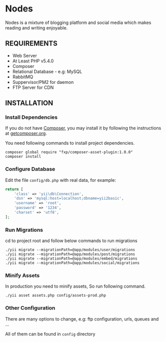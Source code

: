 Nodes
================================

Nodes is a mixture of blogging platform and social media which makes reading and writing enjoyable.


REQUIREMENTS
------------
* Web Server
* At Least PHP v5.4.0
* Composer
* Relational Database - e.g: MySQL
* RabbitMQ
* Suppervisor/PM2 for daemon
* FTP Server for CDN

INSTALLATION
------------

### Install Dependencies

If you do not have [Composer](http://getcomposer.org/), you may install it by following the instructions
at [getcomposer.org](http://getcomposer.org/doc/00-intro.md#installation-nix).

You need following commands to install project dependencies.
~~~
composer global require "fxp/composer-asset-plugin:1.0.0"
composer install
~~~

### Configure Database

Edit the file `config/db.php` with real data, for example:

```php
return [
    'class' => 'yii\db\Connection',
    'dsn' => 'mysql:host=localhost;dbname=yii2basic',
    'username' => 'root',
    'password' => '1234',
    'charset' => 'utf8',
];
```


### Run Migrations

cd to project root and follow below commands to run migrations

~~~
./yii migrate --migrationPath=@app/modules/user/migrations
./yii migrate --migrationPath=@app/modules/post/migrations
./yii migrate --migrationPath=@app/modules/embed/migrations
./yii migrate --migrationPath=@app/modules/social/migrations
~~~

### Minify Assets

In production you need to minify assets, So run following command.

~~~
./yii asset assets.php config/assets-prod.php
~~~

### Other Configuration

There are many options to change, e.g: ftp configuration, urls, queues and ...

All of them can be found in `config` directory